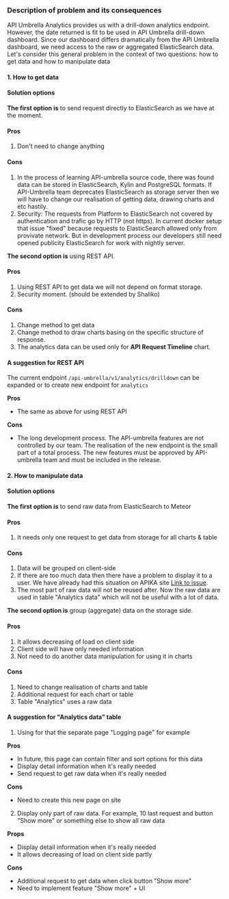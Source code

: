 ### Description of problem and its consequences 
API Umbrella Analytics provides us with a drill-down analytics endpoint. However, the date returned is fit to be used in API Umbrella drill-down dashboard. Since our dashboard differs dramatically from the API Umbrella dashboard, we need access to the raw or aggregated ElasticSearch data.
Let's consider this general problem in the context of two questions: how to get data and how to manipulate data
 
#### 1. How to get data

#### Solution options

**The first option is** to send request directly to ElasticSearch as we have at the moment.

#### Pros
1. Don't need to change anything 

#### Cons
1. In the process of learning API-umbrella source code, there was found data can be stored in ElasticSearch, Kylin and PostgreSQL formats.
If API-Umbrella team deprecates ElasticSearch as storage server then we will have to change our realisation of getting data, drawing charts and etc hastily. 
2. Security: The requests from Platform to ElasticSearch not covered by authentication and trafic go by HTTP (not https). In current docker setup that issue "fixed" because requests to ElasticSearch allowed only from provivate network. But in development process our developers still need opened publicity ElasticSearch for work with nightly server.

**The second option is** using REST API.

#### Pros
1. Using REST API to get data we will not depend on format storage. 
1. Security moment. (should be extended by Shaliko)

#### Cons
1. Change method to get data
1. Change method to draw charts basing on the specific structure of response.
1. The analytics data can be used only for **API Request Timeline** chart.

#### A suggestion for REST API
The current endpoint `/api-umbrella/v1/analytics/drilldown` can be expanded or to create new endpoint for `analytics`

**Pros**
   - The same as above for using REST API
   
**Cons**
   - The long development process. The API-umbrella features are not controlled by our team. The realisation of the new endpoint is the small part of a total process. The new features must be approved by API-umbrella team and must be included in the release.  


#### 2. How to manipulate data
#### Solution options

**The first option is** to send raw data from ElasticSearch to Meteor
#### Pros 
1. It needs only one request to get data from storage for all charts & table

#### Cons 
1. Data will be grouped on client-side
2. If there are too much data then there have a problem to display it to a user. We have already had this situation on APIKA site [Link to issue](https://github.com/apinf/platform/issues/2040). 
3. The most part of raw data will not be reused after. Now the raw data are used in table "Analytics data" which will not be useful with a lot of data. 

**The second option is** group (aggregate) data on the storage side. 

#### Pros
1. It allows decreasing of load on client side
2. Client side will have only needed information
3. Not need to do another data manipulation for using it in charts

#### Cons
1. Need to change realisation of charts and table
2. Additional request for each chart or table
3. Table "Analytics" uses a raw data
 
#### A suggestion for "Analytics data" table

1. Using for that the separate page "Logging page" for example

**Pros**
   - In future, this page can contain filter and sort options for this data 
   - Display detail information when it's really needed
   - Send request to get raw data when it's really needed

**Cons**
   - Need to create this new page on site
    

2. Display only part of raw data. For example, 10 last request and button "Show more" or something else to show all raw data

**Props**
   - Display detail information when it's really needed
   - It allows decreasing of load on client side partly

**Cons**
   - Additional request to get data when click button "Show more"
   - Need to implement feature "Show more" + UI
